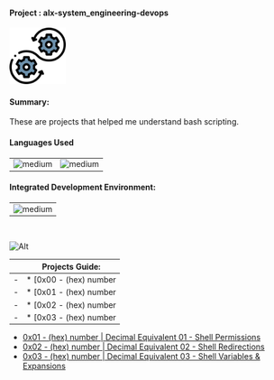 <div>
  <h4>Project : alx-system_engineering-devops</h4>
  <a href="https://github.com/iamnotnato/alx-system_engineering-devops">
    <img src="https://github.com/iamnotnato/alx-system_engineering-devops/blob/master/images/logo.png" alt="Logo" width="100" height="100">
  </a>
</div>
<h4>Summary: </h4>
These are projects that helped me understand bash scripting.

<h4>Languages Used</h4>
<table>
  <tr>
    <td><img alt="medium" src="https://img.shields.io/badge/Shell_Script-121011?style=for-the-badge&logo=gnu-bash&logoColor=white"></td>
    <td><img alt="medium" src="https://img.shields.io/badge/Markdown-000000?style=for-the-badge&logo=markdown&logoColor=white"></td>
  </tr>
</table>

<h4>Integrated Development Environment:</h4>
<table>
  <tr>
<td><img alt="medium" src="https://img.shields.io/badge/Emacs-%237F5AB6.svg?&style=for-the-badge&logo=gnu-emacs&logoColor=white"></td>
  </tr>
</table>

<br>

![Alt](https://repobeats.axiom.co/api/embed/91ac37b53e43b84fc8bee59df74f32cb4c53c465.svg "Repobeats analytics image")


| | Projects Guide:                                                                     |
|-| ----------------------------------------------------------------------------------- |
|-| * [0x00 - (hex) number | Decimal Equivalent 00 - Shell Basics](./0x00-shell_basics)                   | 
|-| * [0x01 - (hex) number | Decimal Equivalent 01 - Shell Permissions](./0x01-shell_permissions)                    | 
|-| * [0x02 - (hex) number | Decimal Equivalent 02 - Shell Redirections](./0x02-shell_redirections)                    | 
|-| * [0x03 - (hex) number | Decimal Equivalent 03 - Shell Variables & Expansions](./0x03-shell_variables_expansions)               | 


* [0x01 - (hex) number | Decimal Equivalent 01 - Shell Permissions](./0x01-shell_permissions)
* [0x02 - (hex) number | Decimal Equivalent 02 - Shell Redirections](./0x02-shell_redirections)
* [0x03 - (hex) number | Decimal Equivalent 03 - Shell Variables & Expansions](./0x03-shell_variables_expansions)


